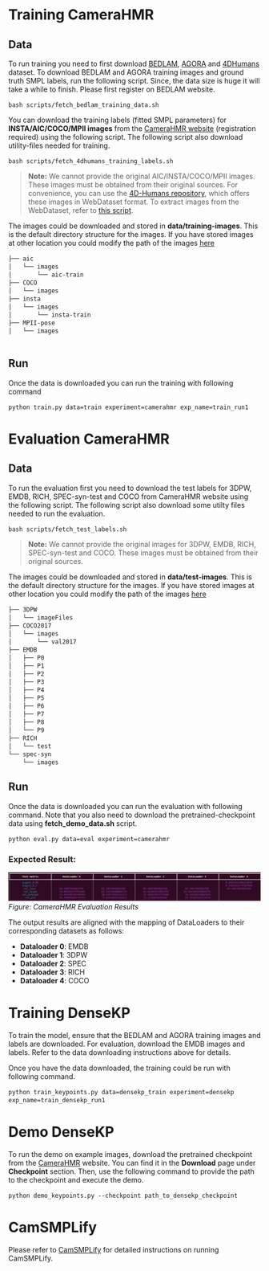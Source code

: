 # Training CameraHMR

## Data
To run training you need to first download [BEDLAM](https://bedlam.is.tue.mpg.de), [AGORA](https://agora.is.tue.mpg.de) and [4DHumans](https://camerahmr.is.tue.mpg.de) dataset.
To download BEDLAM and AGORA training images and ground truth SMPL labels, run the following script. Since, the data size is huge it will take a while to finish. Please first register on BEDLAM website.

```
bash scripts/fetch_bedlam_training_data.sh
```

You can download the training labels (fitted SMPL parameters) for **INSTA/AIC/COCO/MPII images** from the [CameraHMR website](https://camerahmr.is.tue.mpg.de/index.html) (registration required) using the following script. The following script also download utility-files needed for training.

```
bash scripts/fetch_4dhumans_training_labels.sh
```

> **Note:** We cannot provide the original AIC/INSTA/COCO/MPII images. These images must be obtained from their original sources. For convenience, you can use the [4D-Humans repository](https://github.com/shubham-goel/4D-Humans?tab=readme-ov-file), which offers these images in WebDataset format. To extract images from the WebDataset, refer to [this script](../core/utils/extract_images_from4dhumans.py).

The images could be downloaded and stored in **data/training-images**. This is the default directory structure for the images. If you have stored images at other location you could modify the path of the images [here](../core/configs/__init__.py)

```
├── aic
│   └── images
│       └── aic-train
├── COCO
│   └── images
├── insta
│   └── images
│       └── insta-train
├── MPII-pose
│   └── images


```
## Run
Once the data is downloaded you can run the training with following command
```
python train.py data=train experiment=camerahmr exp_name=train_run1          

```

# Evaluation CameraHMR
## Data

To run the evaluation first you need to download the test labels for 3DPW, EMDB, RICH, SPEC-syn-test and COCO from CameraHMR website using the following script. The following script also download some utilty files needed to run the evaluation.

```
bash scripts/fetch_test_labels.sh
```

> **Note:** We cannot provide the original images for 3DPW, EMDB, RICH, SPEC-syn-test and COCO. These images must be obtained from their original sources.

The images could be downloaded and stored in **data/test-images**. This is the default directory structure for the images. If you have stored images at other location you could modify the path of the images [here](../core/configs/__init__.py)

```
├── 3DPW
│   └── imageFiles
├── COCO2017
│   └── images
│       └── val2017
├── EMDB
│   ├── P0
│   ├── P1
│   ├── P2
│   ├── P3
│   ├── P4
│   ├── P5
│   ├── P6
│   ├── P7
│   ├── P8
│   └── P9
├── RICH
│   └── test
└── spec-syn
    └── images
```
    

## Run
Once the data is downloaded you can run the evaluation with following command. Note that you also need to download the pretrained-checkpoint data using **fetch_demo_data.sh** script.

```
python eval.py data=eval experiment=camerahmr  
```

### Expected Result:
![](eval_results.png)  
*Figure: CameraHMR Evaluation Results*

The output results are aligned with the mapping of DataLoaders to their corresponding datasets as follows:  
- **Dataloader 0**: EMDB  
- **Dataloader 1**: 3DPW  
- **Dataloader 2**: SPEC  
- **Dataloader 3**: RICH  
- **Dataloader 4**: COCO  


# Training DenseKP
To train the model, ensure that the BEDLAM and AGORA training images and labels are downloaded. For evaluation, download the EMDB images and labels. Refer to the data downloading instructions above for details.

Once you have the data downloaded, the training could be run with following command. 

```
python train_keypoints.py data=densekp_train experiment=densekp exp_name=train_densekp_run1       
```

# Demo DenseKP
To run the demo on example images, download the pretrained checkpoint from the [CameraHMR](https://camerahmr.is.tue.mpg.de) website. You can find it in the **Download** page under **Checkpoint** section. Then, use the following command to provide the path to the checkpoint and execute the demo.

```
python demo_keypoints.py --checkpoint path_to_densekp_checkpoint
```

# CamSMPLify
Please refer to [CamSMPLify](CamSMPLify/ReadMe.md) for detailed instructions on running CamSMPLify.